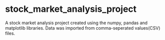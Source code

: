 # stock_market_analysis_project
A stock market analysis project created using the numpy, pandas and matplotlib libraries. Data was imported from comma-seperated values(CSV) files.
